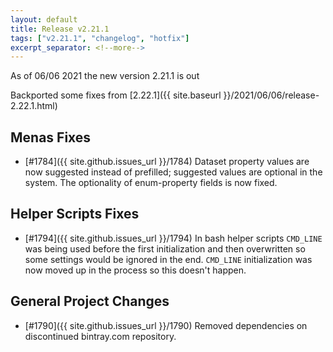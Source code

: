 ```yaml
---
layout: default
title: Release v2.21.1
tags: ["v2.21.1", "changelog", "hotfix"]
excerpt_separator: <!--more-->
---
```


As of 06/06 2021 the new version 2.21.1 is out
<!--more-->

Backported some fixes from [2.22.1]({{ site.baseurl }}/2021/06/06/release-2.22.1.html)

## Menas Fixes

- [#1784]({{ site.github.issues_url }}/1784) Dataset property values are now suggested instead of prefilled; suggested values are optional in the system. The optionality of enum-property fields is now fixed.

## Helper Scripts Fixes

- [#1794]({{ site.github.issues_url }}/1794) In bash helper scripts `CMD_LINE` was being used before the first initialization and then overwritten so some settings would be ignored in the end. `CMD_LINE` initialization was now moved up in the process so this doesn't happen.
  
## General Project Changes

- [#1790]({{ site.github.issues_url }}/1790) Removed dependencies on discontinued bintray.com repository.
  
